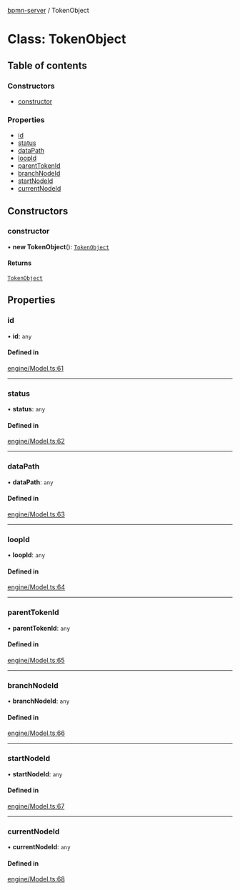 [bpmn-server](../readme.md) / TokenObject

# Class: TokenObject

## Table of contents

### Constructors

- [constructor](TokenObject.md#constructor)

### Properties

- [id](TokenObject.md#id)
- [status](TokenObject.md#status)
- [dataPath](TokenObject.md#datapath)
- [loopId](TokenObject.md#loopid)
- [parentTokenId](TokenObject.md#parenttokenid)
- [branchNodeId](TokenObject.md#branchnodeid)
- [startNodeId](TokenObject.md#startnodeid)
- [currentNodeId](TokenObject.md#currentnodeid)

## Constructors

### constructor

• **new TokenObject**(): [`TokenObject`](TokenObject.md)

#### Returns

[`TokenObject`](TokenObject.md)

## Properties

### id

• **id**: `any`

#### Defined in

[engine/Model.ts:61](https://github.com/bpmnServer/bpmn-server/blob/a424360/src/engine/Model.ts#L61)

___

### status

• **status**: `any`

#### Defined in

[engine/Model.ts:62](https://github.com/bpmnServer/bpmn-server/blob/a424360/src/engine/Model.ts#L62)

___

### dataPath

• **dataPath**: `any`

#### Defined in

[engine/Model.ts:63](https://github.com/bpmnServer/bpmn-server/blob/a424360/src/engine/Model.ts#L63)

___

### loopId

• **loopId**: `any`

#### Defined in

[engine/Model.ts:64](https://github.com/bpmnServer/bpmn-server/blob/a424360/src/engine/Model.ts#L64)

___

### parentTokenId

• **parentTokenId**: `any`

#### Defined in

[engine/Model.ts:65](https://github.com/bpmnServer/bpmn-server/blob/a424360/src/engine/Model.ts#L65)

___

### branchNodeId

• **branchNodeId**: `any`

#### Defined in

[engine/Model.ts:66](https://github.com/bpmnServer/bpmn-server/blob/a424360/src/engine/Model.ts#L66)

___

### startNodeId

• **startNodeId**: `any`

#### Defined in

[engine/Model.ts:67](https://github.com/bpmnServer/bpmn-server/blob/a424360/src/engine/Model.ts#L67)

___

### currentNodeId

• **currentNodeId**: `any`

#### Defined in

[engine/Model.ts:68](https://github.com/bpmnServer/bpmn-server/blob/a424360/src/engine/Model.ts#L68)

